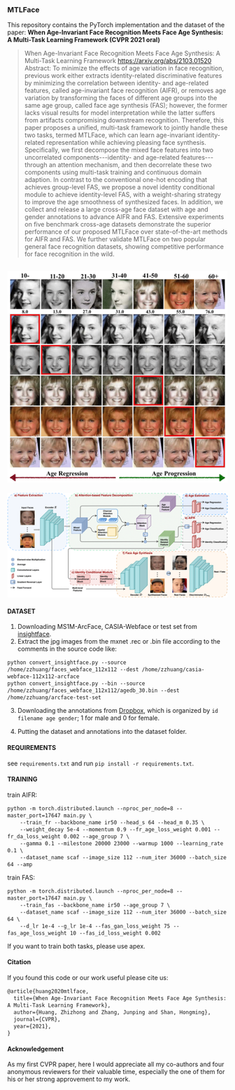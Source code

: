 ### MTLFace
This repository contains the PyTorch implementation and the dataset of the paper: **When Age-Invariant Face Recognition Meets Face Age Synthesis: A Multi-Task Learning Framework (CVPR 2021 oral)**

> When Age-Invariant Face Recognition Meets Face Age Synthesis: A Multi-Task Learning Framework
https://arxiv.org/abs/2103.01520
Abstract: To minimize the effects of age variation in face recognition, previous work either extracts identity-related discriminative features by minimizing the correlation between identity- and age-related features, called age-invariant face recognition (AIFR), or removes age variation by transforming the faces of different age groups into the same age group, called face age synthesis (FAS); however, the former lacks visual results for model interpretation while the latter suffers from artifacts compromising downstream recognition. Therefore, this paper proposes a unified, multi-task framework to jointly handle these two tasks, termed MTLFace, which can learn age-invariant identity-related representation while achieving pleasing face synthesis. Specifically, we first decompose the mixed face features into two uncorrelated components---identity- and age-related features---through an attention mechanism, and then decorrelate these two components using multi-task training and continuous domain adaption. In contrast to the conventional one-hot encoding that achieves group-level FAS, we propose a novel identity conditional module to achieve identity-level FAS, with a weight-sharing strategy to improve the age smoothness of synthesized faces. In addition, we collect and release a large cross-age face dataset with age and gender annotations to advance AIFR and FAS. Extensive experiments on five benchmark cross-age datasets demonstrate the superior performance of our proposed MTLFace over state-of-the-art methods for AIFR and FAS. We further validate MTLFace on two popular general face recognition datasets, showing competitive performance for face recognition in the wild.

![example.png](output/example.png)
------
![framework](output/framework.png)

#### DATASET

1. Downloading MS1M-ArcFace, CASIA-Webface or test set from [insightface](https://github.com/deepinsight/insightface/wiki/Dataset-Zoo).
2. Extract the jpg images from the mxnet .rec or .bin file according to the comments in the source code like:
```
python convert_insightface.py --source /home/zzhuang/faces_webface_112x112 --dest /home/zzhuang/casia-webface-112x112-arcface
python convert_insightface.py --bin --source /home/zzhuang/faces_webface_112x112/agedb_30.bin --dest /home/zzhuang/arcface-test-set
```
3. Downloading the annotations from [Dropbox](https://www.dropbox.com/sh/fj848yjz9602nhb/AADgCTUkVOgAv4uRyn5GwdiJa?dl=0), which is organized by `id filename age gender`; 1 for male and 0 for female.

4. Putting the dataset and annotations into the dataset folder.

#### REQUIREMENTS

see `requirements.txt` and run `pip install -r requirements.txt`.

#### TRAINING

train AIFR:
```
python -m torch.distributed.launch --nproc_per_node=8 --master_port=17647 main.py \
    --train_fr --backbone_name ir50 --head_s 64 --head_m 0.35 \
    --weight_decay 5e-4 --momentum 0.9 --fr_age_loss_weight 0.001 --fr_da_loss_weight 0.002 --age_group 7 \
    --gamma 0.1 --milestone 20000 23000 --warmup 1000 --learning_rate 0.1 \
    --dataset_name scaf --image_size 112 --num_iter 36000 --batch_size 64 --amp
```

train FAS:
```
python -m torch.distributed.launch --nproc_per_node=8 --master_port=17647 main.py \
    --train_fas --backbone_name ir50 --age_group 7 \
    --dataset_name scaf --image_size 112 --num_iter 36000 --batch_size 64 \
    --d_lr 1e-4 --g_lr 1e-4 --fas_gan_loss_weight 75 --fas_age_loss_weight 10 --fas_id_loss_weight 0.002
```
If you want to train both tasks, please use apex.

#### Citation

If you found this code or our work useful please cite us:

```
@article{huang2020mtlface,
  title={When Age-Invariant Face Recognition Meets Face Age Synthesis: A Multi-Task Learning Framework},
  author={Huang, Zhizhong and Zhang, Junping and Shan, Hongming},
  journal={CVPR},
  year={2021},
}
```

#### Acknowledgement

As my first CVPR paper, here I would appreciate all my co-authors and four anonymous reviewers for their valuable time, especially the one of them for his or her strong approvement to my work.
